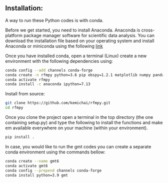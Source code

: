 ## Installation:
A way to run these Python codes is with conda.
 
Before we get started, you need to install Anaconda. 
Anaconda is cross-platform package manager software for scientific data analysis. 
You can download the installation file based on your operating system and install Anaconda or
miniconda using the following [link](https://docs.conda.io/en/latest/miniconda.html)

Once you have installed conda, open a terminal (Linux) 
create a new environment with the following dependencies using:
```bash
conda config --add channels conda-forge
conda create -n rfmpy python=3.6 pip obspy=1.2.1 matplotlib numpy pandas basemap cartopy shapely fortran-compiler
conda activate rfmpy
conda install -c anaconda ipython=7.13

```

Install from source:
```bash
git clone https://github.com/kemichai/rfmpy.git
cd rfmpy
```
Once you clone the project open a terminal in the
top directory (the one containing setup.py) and type the 
following to install the functions and make em
 available everywhere on your machine (within your environment).
```bash
pip install .
```


In case, you would like to run the gmt codes you can create a separate conda environment using the
commands bellow:
```bash
conda create --name gmt6
conda activate gmt6
conda config --prepend channels conda-forge
conda install python=3.9 gmt
```
